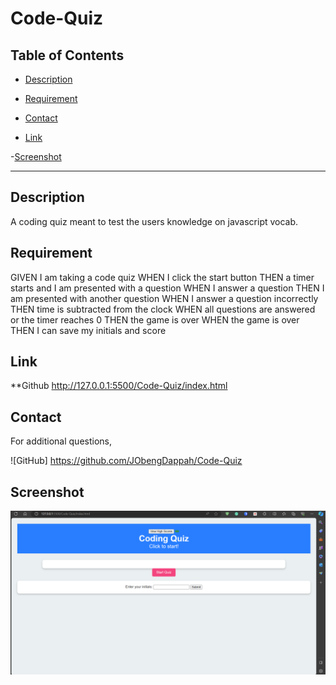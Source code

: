 # Code-Quiz

## Table of Contents

- [Description](#description)

- [Requirement](#requirement)

- [Contact](#contact)

- [Link](#link)

-[Screenshot](#screenshot)

***

## Description

A coding quiz meant to test the users knowledge on javascript vocab.

## Requirement

GIVEN I am taking a code quiz
WHEN I click the start button
THEN a timer starts and I am presented with a question
WHEN I answer a question
THEN I am presented with another question
WHEN I answer a question incorrectly
THEN time is subtracted from the clock
WHEN all questions are answered or the timer reaches 0
THEN the game is over
WHEN the game is over
THEN I can save my initials and score

## Link
 
**Github
<http://127.0.0.1:5500/Code-Quiz/index.html>

## Contact

For additional questions,

![GitHub]
<https://github.com/JObengDappah/Code-Quiz>

## Screenshot

  ![Screenshot Two](assets/images/Screenshot%202023-11-16%20210940.png)